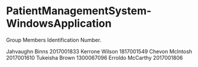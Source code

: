 # PatientManagementSystem-WindowsApplication

Group Members     Identification Number. 

Jahvaughn Binns  2017001833 
Kerrone Wilson   1817001549
Chevon McIntosh  2017001610 
Tukeisha Brown   1300067096
Erroldo McCarthy 2017001806
